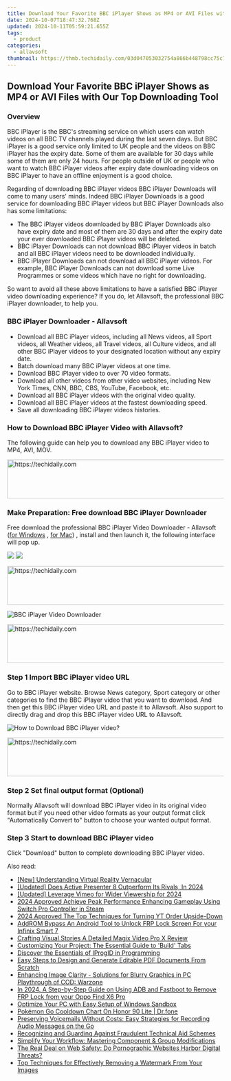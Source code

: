 ```yaml
---
title: Download Your Favorite BBC iPlayer Shows as MP4 or AVI Files with Our Top Downloading Tool
date: 2024-10-07T18:47:32.768Z
updated: 2024-10-11T05:59:21.655Z
tags:
  - product
categories:
  - allavsoft
thumbnail: https://thmb.techidaily.com/03d047053032754a866b448798cc75c77a872c39fcd35dfe08c86add34610351.jpg
---
```


## Download Your Favorite BBC iPlayer Shows as MP4 or AVI Files with Our Top Downloading Tool

### Overview

BBC iPlayer is the BBC's streaming service on which users can watch videos on all BBC TV channels played during the last seven days. But BBC iPlayer is a good service only limited to UK people and the videos on BBC iPlayer has the expiry date. Some of them are available for 30 days while some of them are only 24 hours. For people outside of UK or people who want to watch BBC iPlayer videos after expiry date downloading videos on BBC iPlayer to have an offline enjoyment is a good choice.

Regarding of downloading BBC iPlayer videos BBC iPlayer Downloads will come to many users' minds. Indeed BBC iPlayer Downloads is a good service for downloading BBC iPlayer videos but BBC iPlayer Downloads also has some limitations:

* The BBC iPlayer videos downloaded by BBC iPlayer Downloads also have expiry date and most of them are 30 days and after the expiry date your ever downloaded BBC iPlayer videos will be deleted.
* BBC iPlayer Downloads can not download BBC iPlayer videos in batch and all BBC iPlayer videos need to be downloaded individually.
* BBC iPlayer Downloads can not download all BBC iPlayer videos. For example, BBC iPlayer Downloads can not download some Live Programmes or some videos which have no right for downloading.

So want to avoid all these above limitations to have a satisfied BBC iPlayer video downloading experience? If you do, let Allavsoft, the professional BBC iPlayer downloader, to help you.

### BBC iPlayer Downloader - Allavsoft

* Download all BBC iPlayer videos, including all News videos, all Sport videos, all Weather videos, all Travel videos, all Culture videos, and all other BBC iPlayer videos to your designated location without any expiry date.
* Batch download many BBC iPlayer videos at one time.
* Download BBC iPlayer video to over 70 video formats.
* Download all other videos from other video websites, including New York Times, CNN, BBC, CBS, YouTube, Facebook, etc.
* Download all BBC iPlayer videos with the original video quality.
* Download all BBC iPlayer videos at the fastest downloading speed.
* Save all downloading BBC iPlayer videos histories.

### How to Download BBC iPlayer Video with Allavsoft?

The following guide can help you to download any BBC iPlayer video to MP4, AVI, MOV.

<!-- affiliate ads begin -->
<a href="https://aligracehair.sjv.io/c/5597632/1975821/19272" target="_top" id="1975821">
  <img src="//a.impactradius-go.com/display-ad/19272-1975821" border="0" alt="https://techidaily.com" width="728" height="90"/>
</a>
<img height="0" width="0" src="https://aligracehair.sjv.io/i/5597632/1975821/19272" style="position:absolute;visibility:hidden;" border="0" />
<!-- affiliate ads end -->

### Make Preparation: Free download BBC iPlayer Downloader

Free download the professional BBC iPlayer Video Downloader - Allavsoft ([for Windows](https://tools.techidaily.com/allavsoft/products/) , [for Mac](https://tools.techidaily.com/allavsoft/products/)) , install and then launch it, the following interface will pop up.

[![](https://www.allavsoft.com/how-to/../images/how-to/free-download-win.jpg)](https://tools.techidaily.com/allavsoft/products/) [![](https://www.allavsoft.com/how-to/../images/how-to/free-download-mac.jpg)](https://tools.techidaily.com/allavsoft/products/)

<!-- affiliate ads begin -->
<a href="https://appsumo.8odi.net/c/5597632/2037355/7443" target="_top" id="2037355">
  <img src="//a.impactradius-go.com/display-ad/7443-2037355" border="0" alt="https://techidaily.com" width="728" height="90"/>
</a>
<img height="0" width="0" src="https://appsumo.8odi.net/i/5597632/2037355/7443" style="position:absolute;visibility:hidden;" border="0" />
<!-- affiliate ads end -->

![BBC iPlayer Video Downloader](https://www.allavsoft.com/how-to/../images/allavsoft/screen-shot-600.jpg)

<!-- affiliate ads begin -->
<a href="https://appsumo.8odi.net/c/5597632/2082520/7443" target="_top" id="2082520">
  <img src="//a.impactradius-go.com/display-ad/7443-2082520" border="0" alt="https://techidaily.com" width="728" height="90"/>
</a>
<img height="0" width="0" src="https://appsumo.8odi.net/i/5597632/2082520/7443" style="position:absolute;visibility:hidden;" border="0" />
<!-- affiliate ads end -->

### Step 1 Import BBC iPlayer video URL

Go to BBC iPlayer website. Browse News category, Sport category or other categories to find the BBC iPlayer video that you want to download. And then get this BBC iPlayer video URL and paste it to Allavsoft. Also support to directly drag and drop this BBC iPlayer video URL to Allavsoft.

![How to Download BBC iPlayer video?](https://www.allavsoft.com/how-to/../images/how-to/download-rtmp-video/download-rtmp-video.jpg)

<!-- affiliate ads begin -->
<a href="https://appsumo.8odi.net/c/5597632/2049370/7443" target="_top" id="2049370">
  <img src="//a.impactradius-go.com/display-ad/7443-2049370" border="0" alt="https://techidaily.com" width="728" height="90"/>
</a>
<img height="0" width="0" src="https://appsumo.8odi.net/i/5597632/2049370/7443" style="position:absolute;visibility:hidden;" border="0" />
<!-- affiliate ads end -->

### Step 2 Set final output format (Optional)

Normally Allavsoft will download BBC iPlayer video in its original video format but if you need other video formats as your output format click "Automatically Convert to" button to choose your wanted output format.

### Step 3 Start to download BBC iPlayer video

Click "Download" button to complete downloading BBC iPlayer video.

<ins class="adsbygoogle"
     style="display:block"
     data-ad-format="autorelaxed"
     data-ad-client="ca-pub-7571918770474297"
     data-ad-slot="1223367746"></ins>

<ins class="adsbygoogle"
     style="display:block"
     data-ad-client="ca-pub-7571918770474297"
     data-ad-slot="8358498916"
     data-ad-format="auto"
     data-full-width-responsive="true"></ins>

<span class="atpl-alsoreadstyle">Also read:</span>
<div><ul>
<li><a href="https://some-guidance.techidaily.com/new-understanding-virtual-reality-vernacular/"><u>[New] Understanding Virtual Reality Vernacular</u></a></li>
<li><a href="https://screen-capture.techidaily.com/updated-does-active-presenter-8-outperform-its-rivals-in-2024/"><u>[Updated] Does Active Presenter 8 Outperform Its Rivals, In 2024</u></a></li>
<li><a href="https://vimeo-videos.techidaily.com/updated-leverage-vimeo-for-wider-viewership-for-2024/"><u>[Updated] Leverage Vimeo for Wider Viewership for 2024</u></a></li>
<li><a href="https://visual-screen-recording.techidaily.com/2024-approved-achieve-peak-performance-enhancing-gameplay-using-switch-pro-controller-in-steam/"><u>2024 Approved Achieve Peak Performance Enhancing Gameplay Using Switch Pro Controller in Steam</u></a></li>
<li><a href="https://youtube-help.techidaily.com/2024-approved-the-top-techniques-for-turning-yt-order-upside-down/"><u>2024 Approved The Top Techniques for Turning YT Order Upside-Down</u></a></li>
<li><a href="https://bypass-frp.techidaily.com/addrom-bypass-an-android-tool-to-unlock-frp-lock-screen-for-your-infinix-smart-7-by-drfone-android/"><u>AddROM Bypass An Android Tool to Unlock FRP Lock Screen For your Infinix Smart 7</u></a></li>
<li><a href="https://extra-lessons.techidaily.com/crafting-visual-stories-a-detailed-magix-video-pro-x-review/"><u>Crafting Visual Stories A Detailed Magix Video Pro X Review</u></a></li>
<li><a href="https://fox-shield.techidaily.com/customizing-your-project-the-essential-guide-to-build-tabs/"><u>Customizing Your Project: The Essential Guide to 'Build' Tabs</u></a></li>
<li><a href="https://fox-shield.techidaily.com/discover-the-essentials-of-iprogid-in-programming/"><u>Discover the Essentials of IProgID in Programming</u></a></li>
<li><a href="https://fox-shield.techidaily.com/easy-steps-to-design-and-generate-editable-pdf-documents-from-scratch/"><u>Easy Steps to Design and Generate Editable PDF Documents From Scratch</u></a></li>
<li><a href="https://program-issues.techidaily.com/enhancing-image-clarity-solutions-for-blurry-graphics-in-pc-playthrough-of-cod-warzone/"><u>Enhancing Image Clarity - Solutions for Blurry Graphics in PC Playthrough of COD: Warzone</u></a></li>
<li><a href="https://android-frp.techidaily.com/in-2024-a-step-by-step-guide-on-using-adb-and-fastboot-to-remove-frp-lock-from-your-oppo-find-x6-pro-by-drfone-android/"><u>In 2024, A Step-by-Step Guide on Using ADB and Fastboot to Remove FRP Lock from your Oppo Find X6 Pro</u></a></li>
<li><a href="https://fox-shield.techidaily.com/optimize-your-pc-with-easy-setup-of-windows-sandbox/"><u>Optimize Your PC with Easy Setup of Windows Sandbox</u></a></li>
<li><a href="https://pokemon-go-android.techidaily.com/pokemon-go-cooldown-chart-on-honor-90-lite-drfone-by-drfone-virtual-android/"><u>Pokémon Go Cooldown Chart On Honor 90 Lite | Dr.fone</u></a></li>
<li><a href="https://fox-shield.techidaily.com/preserving-voicemails-without-costs-easy-strategies-for-recording-audio-messages-on-the-go/"><u>Preserving Voicemails Without Costs: Easy Strategies for Recording Audio Messages on the Go</u></a></li>
<li><a href="https://fox-shield.techidaily.com/recognizing-and-guarding-against-fraudulent-technical-aid-schemes/"><u>Recognizing and Guarding Against Fraudulent Technical Aid Schemes</u></a></li>
<li><a href="https://fox-shield.techidaily.com/simplify-your-workflow-mastering-component-and-group-modifications/"><u>Simplify Your Workflow: Mastering Component & Group Modifications</u></a></li>
<li><a href="https://fox-shield.techidaily.com/the-real-deal-on-web-safety-do-pornographic-websites-harbor-digital-threats/"><u>The Real Deal on Web Safety: Do Pornographic Websites Harbor Digital Threats?</u></a></li>
<li><a href="https://fox-shield.techidaily.com/top-techniques-for-effectively-removing-a-watermark-from-your-images/"><u>Top Techniques for Effectively Removing a Watermark From Your Images</u></a></li>
</ul></div>

